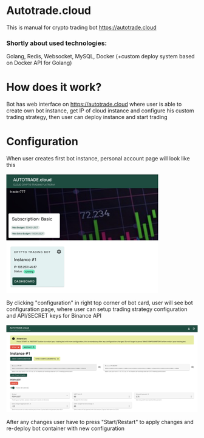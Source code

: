 # Autotrade.cloud
This is manual for crypto trading bot https://autotrade.cloud

### Shortly about used technologies: 
Golang, Redis, Websocket, MySQL, Docker (+custom deploy system based on Docker API for Golang)


# How does it work? 

Bot has web interface on https://autotrade.cloud where user is able to create own bot instance, get IP of cloud instance and configure his custom trading strategy, then user can deploy instance and start trading

# Configuration 

When user creates first bot instance, personal account page will look like this
<br/>
<br/>
<img src="/images/image_1.png" width="400" title="personal account page">

By clicking "configuration" in right top corner of bot card, user will see bot configuration page, where user can setup trading strategy configuration and API/SECRET keys for Binance API
<br/>
<br/>
<img src="/images/image_2.png" width="600" title="crypto trading strategy configuration">

After any changes user have to press "Start/Restart" to apply changes and re-deploy bot container with new configuration
